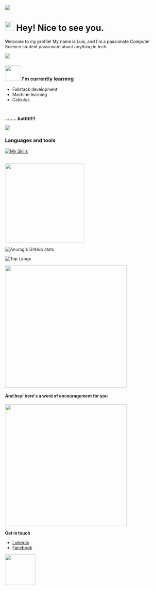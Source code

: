 


<img src="https://user-images.githubusercontent.com/38291523/199243059-3d9fb679-f963-42de-b1c1-62354e722f99.gif"/>

<h1><img src="https://emojis.slackmojis.com/emojis/images/1531849430/4246/blob-sunglasses.gif?1531849430" width="30"/>  <span>Hey! Nice to see you.</span></h1>


<p>Welcome to my profile! My name is Luis, and I'm a passionate Computer Science student passionate about anything in tech.</p>

<img src="https://user-images.githubusercontent.com/74038190/212747107-5b654ba5-31c6-4366-b42b-51b822e9bc52.gif"/>

<h3><img src="https://user-images.githubusercontent.com/74038190/216656947-44e5d67b-e907-4646-99da-6a4b4f52ef81.gif" width="50"> 
 <span>I'm currently learning</span></h3>

* Fullstack development
* Machine learning
* Calculus


<br/>

  **.........buttttt!!!**

<img src="https://user-images.githubusercontent.com/74038190/212284094-e50ceae2-de86-4dd6-9f9c-a3ebcb3ede9e.gif"></img>



<h3>Languages and tools</h3>

[![My Skills](https://skillicons.dev/icons?i=js,nodejs,html,css,react,mongodb,firebase,figma,python,java,jest,cypress,vscode,idea,linux,npm,postman,vite,git,github)](https://skillicons.dev)

<br/>


<img src="https://user-images.githubusercontent.com/74038190/216656967-625b2a52-e638-4c21-a8ae-180560386f96.gif" width="260"/>

![Anurag's GitHub stats](https://github-readme-stats.vercel.app/api?username=Yisaaaa&show_icons=true&theme=transparent)

![Top Langs](https://github-readme-stats.vercel.app/api/top-langs/?username=Yisaaaa&layout=compact)


<img src="https://user-images.githubusercontent.com/74038190/229223143-574f6669-d12e-47b4-8d51-f7083e3dc399.gif" width="400"/>

<br>

#### **And hey! here's a word of encouragement for you**

<img src="https://user-images.githubusercontent.com/74038190/236544207-c4f427b3-be04-4cfe-a3d2-2eabb0d2de73.gif" width="400" />


<br>

**Get in touch**
* [LinkedIn](https://www.linkedin.com/in/luis-ryan-sanisit-b50b8128a/)
* [Facebook](https://www.facebook.com/yisaaaa) 

<img src="https://user-images.githubusercontent.com/74038190/216656963-09118229-8a9e-4af0-910c-c37f35f2e210.gif" width="100" />
